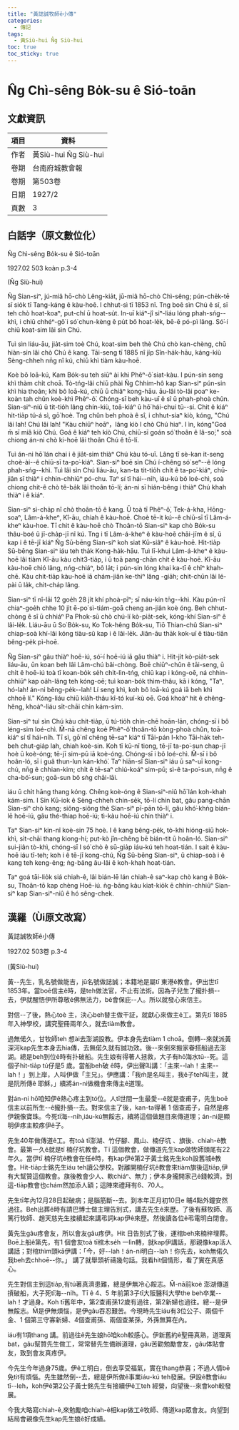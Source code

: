```yaml
---
title: "黃誌誠牧師ê小傳"
categories:
  - 傳記
tags:
  - 黃Siù-hui N̂g Siù-hui
toc: true
toc_sticky: true
---
```


# N̂g Chì-sêng Bo̍k-su ê Sió-toān

## 文獻資訊

| 項目 | 資料 |
|---|---|
| 作者 | 黃Siù-hui N̂g Siù-hui |
| 卷期 | 台南府城教會報 |
| 卷期 | 第503卷 |
| 日期 | 1927/2 |
| 頁數 | 3 |

## 白話字（原文數位化）

N̂g Chì-sêng Bo̍k-su ê Sió-toān

1927.02 503 koàn p.3-4

(N̂g Siù-hui)

N̂g Sian-siⁿ, jú-miâ hō-chò Lêng-kia̍t, jū-miâ hō-chò Chì-sêng; pún-che̍k-tē sī sio̍k tī Tang-káng ê kàu-hoē. I chhut-sì tī 1853 nî. Tng boē sìn Chú ê sî, sī teh chò hoat-koaⁿ, put-chí ū hoat-su̍t. In-uī kiáⁿ-jî siⁿ-liáu lóng phah-sńg--khì, i chiū chhéⁿ-gō͘ i só͘ chun-kèng ê pu̍t bô hoat-le̍k, bē-ē pó-pì lâng. Só͘-í chiū koat-sim lâi sìn Chú.

Tuì sìn liáu-āu, jia̍t-sim toè Chú, koat-sim beh thè Chú chò kan-chèng, chū hiàn-sin lâi chò Chú ê kang. Tāi-seng tī 1885 nî ji̍p Sîn-ha̍k-hāu, káng-kiù Sèng-chheh nn̄g nî kú, chiū khì tiàm kàu-hoē.

Koè bô loā-kú, Kam Bo̍k-su teh siūⁿ ài khì Phêⁿ-ô͘ siat-kàu. I pún-sin seng khì thàm chi̍t choā. Tò-tńg-lâi chiū phài N̂g Chhim-hô kap Sian-siⁿ pún-sin khì hia thoân; khì bô loā-kú, chiū ū chiâⁿ kong-hāu. āu-lâi tò-lâi poaⁿ ke-koàn tah chûn koè-khì Phêⁿ-ô͘. Chóng-sī beh kàu-uī ê sî ū phah-phoà chûn. Sian-siⁿ-niû ū tit-tio̍h lâng chín-kiù, toā-kiáⁿ ū hō͘ hái-chuí tū--sí. Chit ê kiáⁿ hit-tia̍p tú-á sì, gō͘ hoè. Tng chûn beh phoà ê sî, i chhut-siaⁿ kiò, kóng, "Chú lâi lah! Chú lâi lah! "Kàu chiūⁿ hoāⁿ，lâng kiò I chò Chú hiaⁿ. I ìn, kóng"Goá m̄ sī miâ kiò Chú. Goá ê kiáⁿ teh kiò Chú, chiū-sī goán só͘ thoân ê Iâ-so͘;" soà chiong án-ni chò ki-hoē lâi thoân Chú ê tō-lí.

Tuì án-ni hō͘ lán chai i ê jia̍t-sim thiàⁿ Chú kàu tó-uī. Lâng tī sè-kan it-seng choè-ài--ê chiū-sī ta-po͘-kiáⁿ. Sian-siⁿ boē sìn Chú í-chêng só͘ seⁿ--ê lóng phah-sńg--khì. Tuì lâi sìn Chú liáu-āu, kan-ta tit-tio̍h chi̍t ê ta-po͘-kiáⁿ, chū-jiân sī thiàⁿ i chhin-chhiūⁿ pó-chu. Taⁿ sí tī hái--ni̍h, iáu-kú bô loé-chì, soà chiong chit-ê chò tê-ba̍k lâi thoân tō-lí; án-ni sī hián-bêng i thiàⁿ Chú khah thiàⁿ i ê kiáⁿ.

Sian-siⁿ sì-cha̍p nî chò thoân-tō ê kang. Ū toà tī Phêⁿ-ô͘, Tek-á-kha, Hōng-soaⁿ, Lâm-á-kheⁿ, Kî-āu, chiah ê kàu-hoē. Choè tē-it kú--ê chiū-sī tī Lâm-á-kheⁿ kàu-hoe. Tī chit ê kàu-hoē chò Thoân-tō Sian-siⁿ kap chò Bo̍k-su thâu-boé ū jī-cha̍p-jī nî kú. Tng i tī Lâm-á-kheⁿ ê kàu-hoē chāi-jīm ê sî, ū kap i ê tē-jī kiáⁿ N̂g Sū-bēng Sian-siⁿ koh siat Kū-siâⁿ ê kàu-hoē. Hit-tia̍p Sū-bēng Sian-siⁿ iáu teh tha̍k Kong-ha̍k-hāu. Tuì lī-khui Lâm-á-kheⁿ ê kàu-hoē lâi tiàm Kî-āu kàu chit3-tia̍p, i ū toā pang-chān chit ê kàu-hoē. Kî-āu kàu-hoē chió lâng, nńg-chiáⁿ, bô la̍t; i pún-sin lóng khai ka-tī ê chîⁿ khah-chē. Kàu chit-tia̍p kàu-hoē iā chám-jiân ke-thiⁿ lâng -gia̍h; chit-chūn lâi lé-pài ū la̍k, chit-cha̍p lâng.

Sian-siⁿ tī nî-lāi 12 goe̍h 28 ji̍t khí phoà-pīⁿ; sī náu-kin tn̄g--khì. Kàu pún-nî chiaⁿ-goe̍h chhe 10 ji̍t ē-po͘ sì-tiám-goā cheng an-jiân koè óng. Beh chhut-chòng ê sî ū chhiáⁿ Pa Phok-sū chò chú-lí kò-pia̍t-sek, kóng-khí Sian-siⁿ ê lâi-le̍k. Liáu-āu ū So͘ Bo̍k-su, Ko Tok-hêng Bo̍k-su, Tiō Thian-chû Sian-siⁿ chiap-soà khí-lâi kóng tiàu-sû kap i ê lâi-le̍k. Jiân-āu tha̍k kok-uī ê tiàu-tiān bêng-pe̍k pì-hoē.

N̂g Sian-siⁿ gâu thiàⁿ hoē-iú, só͘-í hoē-iú iā gâu thiàⁿ i. Hit-ji̍t kò-pia̍t-sek liáu-āu, ūn koan beh lâi Lâm-chú bâi-chòng. Boē chiūⁿ-chûn ê tāi-seng, ū chi̍t ê hoē-iú toà tī koan-bo̍k se̍h chi̍t-lìn-tńg, chiū kap i kóng-oē, ná chhin-chhiūⁿ kap oa̍h-lâng teh kóng-oē; tuì koan-bo̍k thìm-thâu, kā i kóng, "Taⁿ, hó-lah! án-ni bêng-pe̍k--lah! Lí seng khì, koh bô loā-kú goá iā beh khì chhoē lí." Kóng-liáu chiū kia̍h-thâu kî-tó kuí-kù oē. Goá khoàⁿ hit ê chêng-hêng, khoàⁿ-liáu si̍t-chāi chin kám-sim.

Sian-siⁿ tuì sìn Chú kàu chit-tia̍p, ū tú-tio̍h chin-chē hoān-lān, chóng-sī i bô léng-sim loé-chì. M̄-nā chêng koè Phêⁿ-ô͘ thoân-tō kòng-phoà chûn, toā-kiáⁿ sí tī hái-ni̍h. Tī sì, gō͘ nî chêng tē-saⁿ kiáⁿ tī Tāi-pán I-kho Tāi-ha̍k teh-beh chut-gia̍p lah, chiah koè-sin. Koh tī kū-nî tiong, tē-jī ta-po͘-sun chap-jī hoè ū koè-óng; tē-jī sim-pū iā koè-óng. Chóng-sī i bô loé-chì. M̄-sī i bô hoân-ló, sī i guâ thun-lun kán-khó͘. Taⁿ hiān-sî Sian-siⁿ iáu ū saⁿ-uī kong-chú, nn̄g ê chhian-kim; chi̍t ê tē-saⁿ chiú-koáⁿ sim-pū; sì-ê ta-po͘-sun, nn̄g ê cha-bó͘-sun; goā-sun bô sǹg chāi-lāi.

iáu ū chi̍t hāng thang kóng. Chêng koè-óng ê Sian-siⁿ-niû hō͘ lán koh-khah kám-sim. I Sin Kū-iok ê Sèng-chheh chin-se̍k, tō-lí chin bat, gâu pang-chān Sian-siⁿ chò kang; siông-siông thè Sian-siⁿ pī-pān tō-lí, gâu khó͘-khǹg bián-lē hoē-iú, gâu thé-thiap hoē-iú; tì-kàu hoē-iú chin thiàⁿ i.

Taⁿ Sian-siⁿ kin-nî koè-sin 75 hoè. I ê kang bêng-pe̍k, tò-khì hióng-siū hok-khì, si̍t-chāi thang kiong-hí; put-kò jîn-chêng bē bián-tit ū hoân-ló. Sian-siⁿ sui-jiân tò-khì, chóng-sī I só͘ chò ê sū-gia̍p iáu-kú teh hoat-tián. I sait ê kàu-hoē iáu tī-teh; koh i ê tē-jī kong-chú, N̂g Sū-bēng Sian-siⁿ, ū chiap-soà i ê kang teh keng-êng; ǹg-bāng āu-lâi ē koh-khah hoat-tián.

Taⁿ goá tāi-lio̍k siá chiah-ê, lâi bián-lē lán chiah-ê saⁿ-kap chò kang ê Bo̍k-su, Thoân-tō kap chèng Hoē-iú. ǹg-bāng kàu kiat-kio̍k ē chhin-chhiūⁿ Sian-siⁿ kap Sian-siⁿ-niû ê hó sêng-chek.

## 漢羅（Ùi原文改寫）

黃誌誠牧師ê小傳

1927.02 503卷 p.3-4

(黃Siù-hui)

黃--先生，乳名號做能吉，jū名號做誌誠；本籍地是屬tī 東港ê教會。伊出世tī 1853年。當boē信主ê時，是teh做法官，不止有法術。因為子兒生了攏扑損--去，伊就醒悟伊所尊敬ê佛無法力，bē會保庇--人。所以就發心來信主。

對信--了後，熱心toè 主，決心beh替主做干証，就獻心來做主ê工。第先tī 1885年入神學校，講究聖冊兩年久，就去tiàm教會。

過無偌久，甘牧師teh 想ài去澎湖設教。伊本身先去tiàm 1 choā。倒轉--來就派黃深河kap先生本身去hia傳，去無偌久就有誠功效。後--來倒來搬家眷搭船過去澎湖。總是beh到位ê時有扑破船。先生娘有得著人拯救，大子有hō͘海水tū--死。這 個子hit-tia̍p tú仔是5 歲。當船beh破 ê時，伊出聲叫講：「主來--lah！主來--lah！」到上岸，人叫伊做「主兄」。伊應講：「我m̄是名叫主，我ê子teh叫主，就是阮所傳ê 耶穌，」續將án-ni做機會來傳主ê道理。

對án-ni hō͘咱知伊ê熱心疼主到tó位。人tī世間一生最愛--ê就是查甫子，先生boē信主以前所生--ê攏扑損--去。對來信主了後，kan-ta得著 1 個查甫子，自然是疼伊親像寶珠。今死tī海--ni̍h,iáu-kú無餒志，續將這個做題目來傳道理；án-ni是顯明伊疼主較疼伊ê子。

先生40年做傳道ê工。有toà tī澎湖、竹仔腳、鳳山、楠仔坑 、旗後、chiah-ê教會。最第一久ê就是tī 楠仔坑教會。Tī 這個教會，做傳道先生kap做牧師頭尾有22年久。當伊tī 楠仔坑ê教會在任ê時，有kap伊ê第2子黃士銘先生koh設舊城ê教會。Hit-tia̍p士銘先生iáu teh讀公學校。對離開楠仔坑ê教會來tiàm旗後這tia̍p,伊有大幫贊這個教會。旗後教會少人、軟chiáⁿ、無力；伊本身攏開家己ê錢較濟。到這-tia̍p教會也chám然加添人額；這陣來禮拜有6、70人。

先生tī年內12月28日起破病；是腦筋斷--去。到本年正月初10日e 晡4點外鐘安然過往。Beh出葬ê時有請巴博士做主理告別式，講去先生ê來歷。了後有蘇牧師、高篤行牧師、趙天慈先生接續起來講弔詞kap伊ê來歷。然後讀各位ê弔電明白閉會。

黃先生gâu疼會友，所以會友gâu疼伊。Hit 日告別式了後，運棺beh來楠梓埋葬。Boē上船ê第先，有1 個會友toà tī棺木se̍h 一lìn轉，就kap伊講話，那親像kap活人講話；對棺thìm頭kā伊講：「今，好--lah！án-ni明白--lah！你先去，koh無偌久我beh去chhoē--你。」 講了就舉頭祈禱幾句話。我看hit個情形，看了實在真感心。

先生對信主到這tia̍p,有tú著真濟患難，總是伊無冷心餒志。M̄-nā前koè 澎湖傳道摃破船，大子死tī海--ni̍h。Tī ê 4、5 年前第3子tī大阪醫科大學the beh卒業--lah！才過身。Koh tī舊年中，第2查甫孫12歲有過往，第2新婦也過往。總--是伊無餒志。M̄是伊無煩惱，是伊gâu吞忍艱苦。今現時先生iáu有3位公子、兩個千金、1 個第三守寡新婦、4個查甫孫、兩個查某孫，外孫無算在內。

iáu有1項thang 講。前過往ê先生娘hō͘咱koh較感心。伊新舊約ê聖冊真熟，道理真bat，gâu幫贊先生做工，常常替先生備辦道理，gâu苦勸勉勵會友，gâu体貼會友，致到會友真疼伊。

今先生今年過身75歲。伊ê工明白，倒去享受福氣，實在thang恭喜；不過人情bē免tit有煩惱。先生雖然倒--去，總是伊所做ê事業iáu-kú teh發展。伊設ê教會iáu tī--leh，koh伊ê第2公子黃士銘先生有接續伊ê工teh 經營，向望後--來會koh較發展。

今我大略寫chiah-ê,來勉勵咱chiah-ê相kap做工ê牧師、傳道kap眾會友。向望到結局會親像先生kap先生娘ê好成績。
